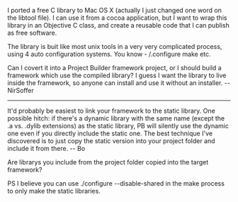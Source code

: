 I ported a free C library to Mac OS X (actually I just changed one word on the libtool file). I can use it from a cocoa application, but I want to wrap this library in an Objective C class, and create a reusable code that I can publish as free software.

The library is buit like most unix tools in a very very complicated process, using 4 auto configuration systems. You know - /.configure make etc. 

Can I covert it into a Project Builder framework project, or I should build a framework which use the compiled library? I guess I want the library to live inside the framework, so anyone can install and use it without an installer. --NirSoffer

----

It'd probably be easiest to link your framework to the static library.  One possible hitch: if there's a dynamic library with the same name (except the .a vs. .dylib extensions) as the static library, PB will silently use the dynamic one even if you directly include the static one.  The best technique I've discovered is to just copy the static version into your project folder and include it from there. -- Bo

Are librarys you include from the project folder copied into the target framework?

PS  I believe you can use ./configure --disable-shared in the make process to only make the static libraries.
